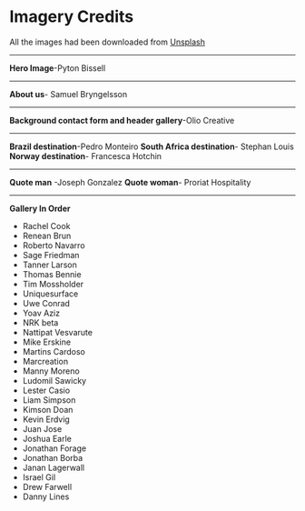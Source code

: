 # **Imagery Credits**
All the images had been downloaded from [Unsplash](https://unsplash.com/)

---

**Hero Image**-Pyton Bissell

---

**About us**- Samuel Bryngelsson

---

**Background contact form and header gallery**-Olio Creative

---

**Brazil destination**-Pedro Monteiro
**South Africa destination**- Stephan Louis
**Norway destination**- Francesca Hotchin

---

**Quote man** -Joseph Gonzalez
**Quote woman**- Proriat Hospitality

---

**Gallery In Order**

* Rachel Cook
* Renean Brun
* Roberto Navarro
* Sage Friedman
* Tanner Larson
* Thomas Bennie
* Tim Mossholder
* Uniquesurface
* Uwe Conrad
* Yoav Aziz
* NRK beta
* Nattipat Vesvarute
* Mike Erskine
* Martins Cardoso
* Marcreation
* Manny Moreno
* Ludomil Sawicky
* Lester Casio
* Liam Simpson
* Kimson Doan
* Kevin Erdvig
* Juan Jose
* Joshua Earle
* Jonathan Forage
* Jonathan Borba
* Janan Lagerwall
* Israel Gil
* Drew Farwell
* Danny Lines
